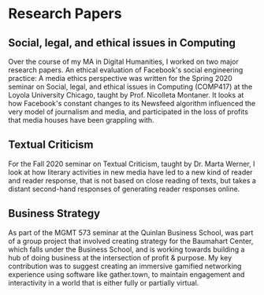 # Research Papers

## Social, legal, and ethical issues in Computing  

Over the course of my MA in Digital Humanities, I worked on two major research papers. An ethical evaluation of Facebook's social engineering practice: A media ethics perspective was written for the Spring 2020 seminar on Social, legal, and ethical issues in Computing (COMP417) at the Loyola University Chicago, taught by Prof. Nicolleta Montaner. It looks at how Facebook's constant changes to its Newsfeed algorithm influenced the very model of journalism and media, and participated in the loss of profits that media houses have been grappling with. 

## Textual Criticism

For the Fall 2020 seminar on Textual Criticism, taught by Dr. Marta Werner, I look at how literary activities in new media have led to a new kind of reader and reader response, that is not based on close reading of texts, but takes a distant second-hand responses of generating reader responses online. 

## Business Strategy
As part of the MGMT 573 seminar at the Quinlan Business School, was part of a group project that involved creating strategy for the Baumahart Center, which falls under the Business School, and is working towards building a hub of doing business at the intersection of profit & purpose. My key contribution was to suggest creating an immersive gamified networking experience using software like gather.town, to maintain engagement and interactivity in a world that is either fully or partially virtual. 
